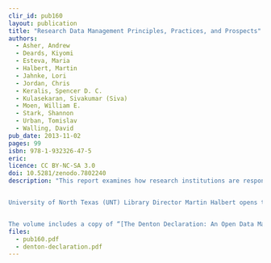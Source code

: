```yaml
---
clir_id: pub160
layout: publication
title: "Research Data Management Principles, Practices, and Prospects"
authors: 
  - Asher, Andrew
  - Deards, Kiyomi
  - Esteva, Maria
  - Halbert, Martin
  - Jahnke, Lori 
  - Jordan, Chris 
  - Keralis, Spencer D. C. 
  - Kulasekaran, Sivakumar (Siva) 
  - Moen, William E. 
  - Stark, Shannon 
  - Urban, Tomislav 
  - Walling, David 
pub_date: 2013-11-02
pages: 99
isbn: 978-1-932326-47-5
eric:
licence: CC BY-NC-SA 3.0
doi: 10.5281/zenodo.7802240
description: "This report examines how research institutions are responding to data management requirements of the National Science Foundation, National Institutes of Health, and other federal agencies. It also considers what role, if any, academic libraries and the library and information science profession should have in supporting researchers’ data management needs.


University of North Texas (UNT) Library Director Martin Halbert opens the report with an overview of the [DataRes Project](https://web.archive.org/web/20180727060448/https://datamanagement.unt.edu/datares), a two-year investigation of data management practices conducted at UNT with colleagues Spencer D. C. Keralis, Shannon Stark, and William E. Moen. His introduction is followed by a series of papers that were presented at the [DataRes Symposium](https://web.archive.org/web/20170310004819/http://datamanagement.unt.edu/symposium) that UNT organized in December 2012.


The volume includes a copy of “[The Denton Declaration: An Open Data Manifesto](10.5281/zenodo.7802224),” written in May 2012 by a group of technologists and librarians, scholars and researchers, university administrators, and other stakeholders who gathered at UNT to discuss and articulate best practices and emerging trends in research data management."
files:
  - pub160.pdf
  - denton-declaration.pdf
---
```

